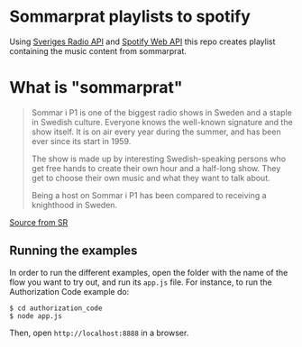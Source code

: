 # Sommarprat playlists to spotify

Using [Sveriges Radio API](https://api.sr.se/api/documentation/v2/index.html) and [Spotify Web API](https://developer.spotify.com/documentation/web-api/reference/#/) this repo creates playlist containing the music content from sommarprat.

# What is "sommarprat"
> Sommar i P1 is one of the biggest radio shows in Sweden and a staple in Swedish culture. Everyone knows the well-known signature and the show itself. It is on air every year during the summer, and has been ever since its start in 1959.
> 
> The show is made up by interesting Swedish-speaking persons who get free hands to create their own hour and a half-long show. They get to choose their own music and what they want to talk about.
>
>Being a host on Sommar i P1 has been compared to receiving a knighthood in Sweden.

[Source from SR](https://sverigesradio.se/artikel/in-english-what-is-sommar-i-p1)

## Running the examples
In order to run the different examples, open the folder with the name of the flow you want to try out, and run its `app.js` file. For instance, to run the Authorization Code example do:

    $ cd authorization_code
    $ node app.js

Then, open `http://localhost:8888` in a browser.
